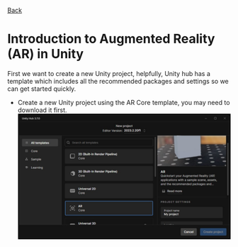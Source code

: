 [Back](https://uwetom.github.io/media-production-worksheets)

# Introduction to Augmented Reality (AR) in Unity

First we want to create a new Unity project, helpfully, Unity hub has a template which includes all the recommended packages and settings so we can get started quickly.

- Create a new Unity project using the AR Core template, you may need to download it first.
![Create AR core project in Unity Hub ](https://github.com/uwetom/media-production-worksheets/blob/master/wk17-unity-ar-introduction/images/ar_core_template.jpg?raw=true)





<!--stackedit_data:
eyJoaXN0b3J5IjpbLTYxNjY1MDk1NiwtMjE0OTY2MDU4LDk3MD
QyMzQxMiw3MzA5OTgxMTZdfQ==
-->